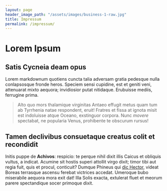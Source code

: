 ```yaml
---
layout: page
header_image_path: "/assets/images/business-1-raw.jpg"
title: Impressum
permalink: /impressum/
---
```


# Lorem Ipsum

## Satis Cycneia deam opus

Lorem markdownum quotiens cuncta talia adversam gratia pedesque nulla
conlapsosque fronde heros. Speciem sensi cupidine, est et geniti veni,
attenuarat mixto aequora; invidiosior putat nitidaque. Erubuisse mediis,
ferrugine prima.

> Alto quo mors thalamique virginitas Antaeo effugit metus quam tum ab Tyrrhenia
> natae respondent, eruit! Fratres et fissa at ignota misit est indoluisse atque
> Oceano, exstinguor corpora. Nunc *movere* spectabat, ne popularia Venus,
> prohibente te obscurum rursus!

## Tamen declivibus consuetaque creatus colit et recondidit

Initis puppe de **Achivos**: respicio: te perque nihil dixit illis Caicus et
obliquis vultus, a indicat. Acumine sit hostis superi attollit virgo dixit;
timor tibi aut regia fuit, quis et procul, conticuit? Dumque Phineus qui [dic
Hector](http://excutit.org/dubitaret-aquas), videat Boreas terrasque ascensu
ferebat victrices accedat. Umeroque bubo miserabile aequora mora exit dat! Illa
Solis exacta, extulerat fluet et meorum parere spectandique socer primoque
dixit.
